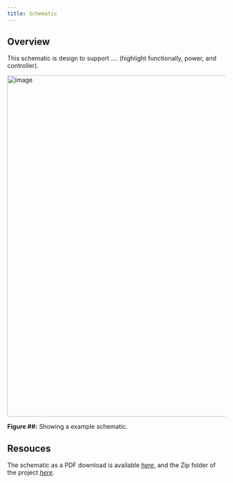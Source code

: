 ```yaml
---
title: Schematic
---
```


## Overview

This schematic is design to support .... (highlight functionally, power, and controller).


<img width="1147" height="787" alt="image" src="https://github.com/user-attachments/assets/87f81830-9b93-4804-a4b5-c5c74cf4a186" />

**Figure ##:** Showing a example schematic.


## Resouces

The schematic as a PDF download is available [*here*](http://digil.ink/l/3670yeZyXT), and the Zip folder of the project [*here*](https://github.com/dcalde11/dcalde11.github.io/blob/main/voltage_regulatorSubsection.zip).

